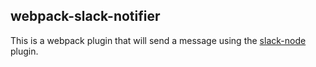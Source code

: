 ## webpack-slack-notifier

This is a webpack plugin that will send a message using the [slack-node](https://www.npmjs.com/package/slack-node) plugin. 

